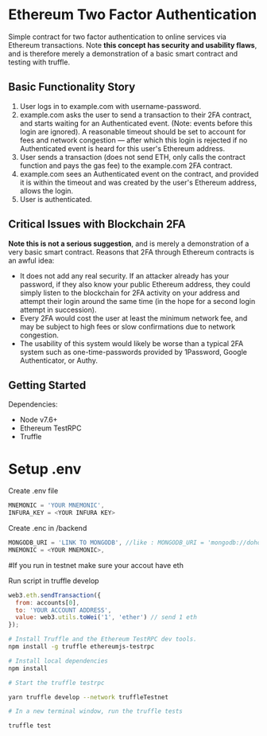 # Ethereum Two Factor Authentication

Simple contract for two factor authentication to online services via Ethereum transactions. Note **this concept has security and usability flaws**, and is therefore merely a demonstration of a basic smart contract and testing with truffle.

## Basic Functionality Story

1. User logs in to example.com with username-password.
2. example.com asks the user to send a transaction to their 2FA contract, and starts waiting for an Authenticated event. (Note: events before this login are ignored). A reasonable timeout should be set to account for fees and network congestion — after which this login is rejected if no Authenticated event is heard for this user's Ethereum address.
3. User sends a transaction (does not send ETH, only calls the contract function and pays the gas fee) to the example.com 2FA contract.
4. example.com sees an Authenticated event on the contract, and provided it is within the timeout and was created by the user's Ethereum address, allows the login.
5. User is authenticated.

## Critical Issues with Blockchain 2FA

**Note this is not a serious suggestion**, and is merely a demonstration of a very basic smart contract. Reasons that 2FA through Ethereum contracts is an awful idea:

- It does not add any real security. If an attacker already has your password, if they also know your public Ethereum address, they could simply listen to the blockchain for 2FA activity on your address and attempt their login around the same time (in the hope for a second login attempt in succession).
- Every 2FA would cost the user at least the minimum network fee, and may be subject to high fees or slow confirmations due to network congestion.
- The usability of this system would likely be worse than a typical 2FA system such as one-time-passwords provided by 1Password, Google Authenticator, or Authy.

## Getting Started

Dependencies:

- Node v7.6+
- Ethereum TestRPC
- Truffle

# Setup .env

Create .env file

```js
MNEMONIC = 'YOUR MNEMONIC',
INFURA_KEY = <YOUR INFURA KEY>
```

Create .enc in /backend

```js
MONGODB_URI = 'LINK TO MONGODB', //like : MONGODB_URI = 'mongodb://dohoang123:dohoang123@ds347467.mlab.com:47467/2fa-ethereum',
MNEMONIC = <YOUR MNEMONIC>,
```

#If you run in testnet make sure your accout have eth

Run script in truffle develop

```js
web3.eth.sendTransaction({
  from: accounts[0],
  to: 'YOUR ACCOUNT ADDRESS',
  value: web3.utils.toWei('1', 'ether') // send 1 eth
});
```

```bash
# Install Truffle and the Ethereum TestRPC dev tools.
npm install -g truffle ethereumjs-testrpc

# Install local dependencies
npm install

# Start the truffle testrpc

yarn truffle develop --network truffleTestnet

# In a new terminal window, run the truffle tests

truffle test

```
